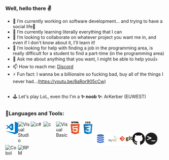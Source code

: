 ### Well, hello there ✌


- 🔭 I’m currently working on software development... and trying to have a social life🤣
- 🌱 I’m currently learning literally everything that I can
- 👯 I’m looking to collaborate on whatever project you want me in, and even if I don't know about it, I'll learn it!
- 🤔 I’m looking for help with finding a job in the programming area, is really difficult for a student to find a part-time (in the programming area)
- 💬 Ask me about anything that you want, I might be able to help you👍
- 📫 How to reach me: [Discord](https://discord.com/users/607265809793941514)
- ⚡ Fun fact: I wanna be a billionaire so fucking bad, buy all of the things I never had...(https://youtu.be/8aRor905cCw)
##
- 🕹 Let's play LoL, even tho I'm a **✨ noob ✨**: ArKerber (EUWEST)
##
### 🔨Languages and Tools:
<img align="left" alt="Visual Studio Code" width="40px" src="https://raw.githubusercontent.com/github/explore/80688e429a7d4ef2fca1e82350fe8e3517d3494d/topics/visual-studio-code/visual-studio-code.png" />
<img align="left" alt="Visual Studio" width="40px" src="https://upload.wikimedia.org/wikipedia/commons/thumb/5/59/Visual_Studio_Icon_2019.svg/768px-Visual_Studio_Icon_2019.svg.png" />
<img align="left" alt="c#" width="40px" src="https://seeklogo.com/images/C/c-sharp-c-logo-02F17714BA-seeklogo.com.png" />
<img align="left" alt="c" width="40px" src="https://cdn.iconscout.com/icon/free/png-512/c-programming-569564.png" />
<img align="left" alt="Visual Basic" width="40px" src="https://upload.wikimedia.org/wikipedia/commons/thumb/4/40/VB.NET_Logo.svg/1024px-VB.NET_Logo.svg.png" />
<img align="left" alt="HTML5" width="40px" src="https://raw.githubusercontent.com/github/explore/80688e429a7d4ef2fca1e82350fe8e3517d3494d/topics/html/html.png" />
<img align="left" alt="CSS3" width="40px" src="https://raw.githubusercontent.com/github/explore/80688e429a7d4ef2fca1e82350fe8e3517d3494d/topics/css/css.png" />
<br />
<br />
<img align="left" alt="SQL" width="40px" src="https://raw.githubusercontent.com/github/explore/80688e429a7d4ef2fca1e82350fe8e3517d3494d/topics/sql/sql.png" />
<img align="left" alt="MySQL" width="40px" src="https://raw.githubusercontent.com/github/explore/80688e429a7d4ef2fca1e82350fe8e3517d3494d/topics/mysql/mysql.png" />
<img align="left" alt="Git" width="40px" src="https://raw.githubusercontent.com/github/explore/80688e429a7d4ef2fca1e82350fe8e3517d3494d/topics/git/git.png" />
<img align="left" alt="GitHub" width="40px" src="https://raw.githubusercontent.com/github/explore/78df643247d429f6cc873026c0622819ad797942/topics/github/github.png" />
<img align="left" alt="Terminal" width="40px" src="https://raw.githubusercontent.com/github/explore/80688e429a7d4ef2fca1e82350fe8e3517d3494d/topics/terminal/terminal.png" />
<img align="left" alt="Cobol" width="40px" src="https://www.oriongovernance.com/wp-content/uploads/2019/11/Artboard-32.png" />
<img align="left" alt="RPM" width="40px" src="https://i.imgur.com/QY8hbEN.jpg"/>
